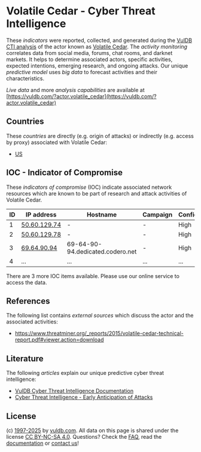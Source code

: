 # Volatile Cedar - Cyber Threat Intelligence

These _indicators_ were reported, collected, and generated during the [VulDB CTI analysis](https://vuldb.com/?kb.cti) of the actor known as [Volatile Cedar](https://vuldb.com/?actor.volatile_cedar). The _activity monitoring_ correlates data from social media, forums, chat rooms, and darknet markets. It helps to determine associated actors, specific activities, expected intentions, emerging research, and ongoing attacks. Our unique _predictive model_ uses _big data_ to forecast activities and their characteristics.

_Live data_ and more _analysis capabilities_ are available at [https://vuldb.com/?actor.volatile_cedar](https://vuldb.com/?actor.volatile_cedar)

## Countries

These _countries_ are directly (e.g. origin of attacks) or indirectly (e.g. access by proxy) associated with Volatile Cedar:

* [US](https://vuldb.com/?country.us)

## IOC - Indicator of Compromise

These _indicators of compromise_ (IOC) indicate associated network resources which are known to be part of research and attack activities of Volatile Cedar.

ID | IP address | Hostname | Campaign | Confidence
-- | ---------- | -------- | -------- | ----------
1 | [50.60.129.74](https://vuldb.com/?ip.50.60.129.74) | - | - | High
2 | [50.60.129.78](https://vuldb.com/?ip.50.60.129.78) | - | - | High
3 | [69.64.90.94](https://vuldb.com/?ip.69.64.90.94) | 69-64-90-94.dedicated.codero.net | - | High
4 | ... | ... | ... | ...

There are 3 more IOC items available. Please use our online service to access the data.

## References

The following list contains _external sources_ which discuss the actor and the associated activities:

* https://www.threatminer.org/_reports/2015/volatile-cedar-technical-report.pdf#viewer.action=download

## Literature

The following _articles_ explain our unique predictive cyber threat intelligence:

* [VulDB Cyber Threat Intelligence Documentation](https://vuldb.com/?kb.cti)
* [Cyber Threat Intelligence - Early Anticipation of Attacks](https://www.scip.ch/en/?labs.20201022)

## License

(c) [1997-2025](https://vuldb.com/?kb.changelog) by [vuldb.com](https://vuldb.com/?kb.about). All data on this page is shared under the license [CC BY-NC-SA 4.0](https://creativecommons.org/licenses/by-nc-sa/4.0/). Questions? Check the [FAQ](https://vuldb.com/?kb.faq), read the [documentation](https://vuldb.com/?kb) or [contact us](https://vuldb.com/?contact)!
